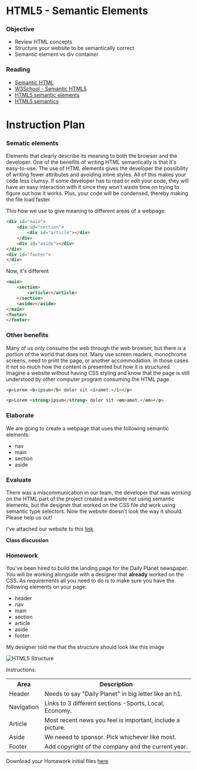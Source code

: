 # HTML5 - Semantic Elements

### Objective

* Review HTML concepts
* Structure your website to be semantically correct
* Semantic element vs div container

### Reading

* [Semantic HTML](https://en.wikipedia.org/wiki/Semantic_HTML)
* [W3School -  Semantic HTML5](http://www.w3schools.com/html/html5_semantic_elements.asp)
* [HTML5 semantic elements](http://vanseodesign.com/web-design/html5-semantic-elements/)
* [HTML5 semantics](http://www.smashingmagazine.com/2011/11/html5-semantics/)

# Instruction Plan 

### Sematic elements

Elements that clearly describe its meaning to both the browser and the developer. One of the benefits of writing HTML semantically is that it's easy-to-use. The use of HTML elements gives the developer the possibility of writing fewer attributes and avoiding inline styles. All of this makes your code less clumsy. If some developer has to read or edit your code, they will have an easy interaction with it since they won't waste time on trying to figure out how it works. Plus, your code will be condensed, thereby making the file load faster.

This how we use to give meaning to different areas of a webpage:

```html
<div id="main">
    <div id="section">
        <div id="article"></div>
    </div>
    <div id="aside"></div>
</div>
<div id="footer">
</div>
```
Now, it's different

```html
<main>
    <section>
        <article></article>
    </section>
    <aside></aside>
</main>
<footer>
</footer>
```
### Other benefits

Many of us only consume the web through the web browser, but there is a portion of the world that does not. Many use screen readers, monochrome screens, need to print the page, or another accommodation. In those cases it not so much how the content is presented but how it is structured. Imagine a website without having CSS styling and know that the page is still understood by other computer program consuming the HTML page. 

```html
<p>Lorem <b>ipsum</b> dolor sit <i>amet.</i></p>
```
```html
<p>Lorem <strong>ipsum</strong> dolor sit <em>amet.</em></p>
```

### Elaborate

We are going to create a webpage that uses the following semantic elements:

* nav
* main
* section
* aside

### Evaluate 

There was a miscommunication in our team, the developer that was working on the HTML part of the project created a website not using semantic elements, but the designer that worked on the CSS file did work using semantic type selectors. Now the website doesn't look the way it should. Please help us out!

I've attached our website to this [link](https://github.com/AustinCodingAcademy/HTMLIntroductory/raw/master/archives/02/exercise/exercise.zip)

**Class discussion**

### Homework 

You've been hired to build the landing page for the Daily Planet newspaper. You will be working alongside with a designer that **already** worked on the CSS. As requirements all you need to do is to make sure you have the following elements on your page:

* header
* nav
* main
* section
* article
* aside
* footer

My designer told me that the structure should look like this image

![HTML5 Structure](../images/02/homework.jpg)

Instructions:

<table>
    <tr>
        <th>Area</th>
        <th>Description</th>
    </tr>
    <tr>
        <td>Header</td>
        <td>Needs to say "Daily Planet" in big letter like an h1.</td>
    </tr>
    <tr>
        <td>Navigation</td>
        <td>Links to 3 different sections -Sports, Local, Economy.</td>
    </tr>
    <tr>
        <td>Article</td>
        <td>Most recent news you feel is important, include a picture.</td>
    </tr>
    <tr>
        <td>Aside</td>
        <td>We neeed to sponsor. Pick whichever like most.</td>
    </tr>
    <tr>
        <td>Footer</td>
        <td>Add copyright of the company and the current year.</td>
    </tr>
</table>

Download your Homework initial files [here](https://github.com/AustinCodingAcademy/HTMLIntroductory/raw/master/archives/02/homework/daily-planet.zip)
